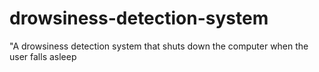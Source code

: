# drowsiness-detection-system
"A drowsiness detection system that shuts down the computer when the user falls asleep
